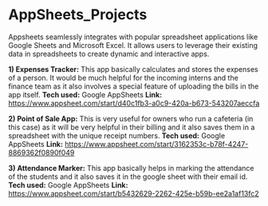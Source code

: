 # AppSheets_Projects
Appsheets seamlessly integrates with popular spreadsheet applications like Google Sheets and Microsoft Excel. It allows users to leverage their existing data in spreadsheets to create dynamic and interactive apps.

**1)	Expenses Tracker:**
This app basically calculates and stores the expenses of a person. It would be much helpful for the incoming interns and the finance team as it also involves a special feature of uploading the bills in the app itself.
**Tech used:** Google AppSheets
**Link:**  https://www.appsheet.com/start/d40c1fb3-a0c9-420a-b673-543207aeccfa

**2)	Point of Sale App:**
This is very useful for owners who run a cafeteria (in this case) as it will be very helpful in their billing and it also saves them in a spreadsheet with the unique receipt numbers.
**Tech used:** Google AppSheets
**Link:**  https://www.appsheet.com/start/3162353c-b78f-4247-8869362f0890f049

**3)	Attendance Marker:**
This app basically helps in marking the attendance of the students and it also saves it in the google sheet with their email id.
**Tech used:** Google AppSheets
**Link:**  https://www.appsheet.com/start/b5432629-2262-425e-b59b-ee2a1af13fc2
